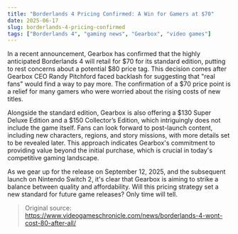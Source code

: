 ```yaml
---
title: "Borderlands 4 Pricing Confirmed: A Win for Gamers at $70"
date: 2025-06-17
slug: borderlands-4-pricing-confirmed
tags: ["Borderlands 4", "gaming news", "Gearbox", "video games"]
---
```


In a recent announcement, Gearbox has confirmed that the highly anticipated Borderlands 4 will retail for $70 for its standard edition, putting to rest concerns about a potential $80 price tag. This decision comes after Gearbox CEO Randy Pitchford faced backlash for suggesting that "real fans" would find a way to pay more. The confirmation of a $70 price point is a relief for many gamers who were worried about the rising costs of new titles.

Alongside the standard edition, Gearbox is also offering a $130 Super Deluxe Edition and a $150 Collector’s Edition, which intriguingly does not include the game itself. Fans can look forward to post-launch content, including new characters, regions, and story missions, with more details set to be revealed later. This approach indicates Gearbox's commitment to providing value beyond the initial purchase, which is crucial in today's competitive gaming landscape.

As we gear up for the release on September 12, 2025, and the subsequent launch on Nintendo Switch 2, it's clear that Gearbox is aiming to strike a balance between quality and affordability. Will this pricing strategy set a new standard for future game releases? Only time will tell.

> Original source: https://www.videogameschronicle.com/news/borderlands-4-wont-cost-80-after-all/